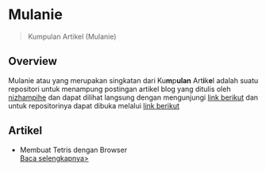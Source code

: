 # Mulanie

> Kumpulan Artikel (Mulanie)

## Overview

Mulanie atau yang merupakan singkatan dari Ku**m**p**ulan** Art**i**k**e**l adalah suatu repositori untuk menampung postingan artikel blog yang ditulis oleh [nizhampihe](https://github.com/nizhampihe) dan dapat dilihat langsung dengan mengunjungi [link berikut](https://nizhampihe.github.io/Mulanie) dan untuk repositorinya dapat dibuka melalui [link berikut](https://github.com/nizhampihe/Mulanie)

## Artikel

- Membuat Tetris dengan Browser <br> [Baca selengkapnya>](https://nizhampihe.github.io/Mulanie/post/tetris.html)